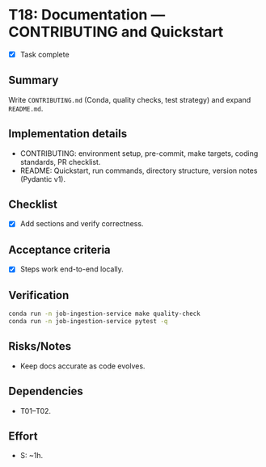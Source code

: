 # T18: Documentation — CONTRIBUTING and Quickstart

- [x] Task complete

## Summary
Write `CONTRIBUTING.md` (Conda, quality checks, test strategy) and expand `README.md`.

## Implementation details
- CONTRIBUTING: environment setup, pre-commit, make targets, coding standards, PR checklist.
- README: Quickstart, run commands, directory structure, version notes (Pydantic v1).

## Checklist
- [x] Add sections and verify correctness.

## Acceptance criteria
- [x] Steps work end-to-end locally.

## Verification
```bash
conda run -n job-ingestion-service make quality-check
conda run -n job-ingestion-service pytest -q
```

## Risks/Notes
- Keep docs accurate as code evolves.

## Dependencies
- T01–T02.

## Effort
- S: ~1h.
